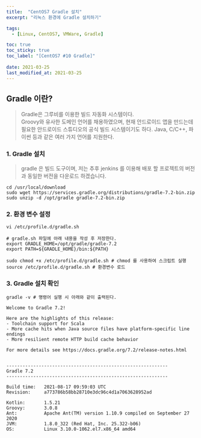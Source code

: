 ```yaml
---
title:  "CentOS7 Gradle 설치"
excerpt: "리눅스 환경에 Gradle 설치하기"

tags:
  - [Linux, CentOS7, VMWare, Gradle]

toc: true
toc_sticky: true
toc_label: "[CentOS7 #10 Gradle]"
 
date: 2021-03-25
last_modified_at: 2021-03-25
---
```



## Gradle 이란?
> Gradle은 그루비를 이용한 빌드 자동화 시스템이다. <br>
Groovy와 유사한 도메인 언어를 채용하였으며, 현재 안드로이드 앱을 만드는데 필요한 안드로이드 스튜디오의 공식 빌드 시스템이기도 하다. Java, C/C++, 파이썬 등과 같은 여러 가지 언어를 지원한다.


### 1. Gradle 설치
  > gradle 은 빌드 도구이며, 저는 추후 jenkins 를 이용해 배포 할 프로젝트의 버전과 동일한 버전을 다운로드 하겠습니다.

  ```  
  cd /usr/local/download
  sudo wget https://services.gradle.org/distributions/gradle-7.2-bin.zip
  sudo unzip -d /opt/gradle gradle-7.2-bin.zip
  ```

### 2. 환경 변수 설정
  ```
  vi /etc/profile.d/gradle.sh

  # gradle.sh 파일에 아래 내용을 작성 후 저장한다.
  export GRADLE_HOME=/opt/gradle/gradle-7.2
  export PATH=${GRADLE_HOME}/bin:${PATH}

  sudo chmod +x /etc/profile.d/gradle.sh # chmod 를 사용하여 스크립트 실행
  source /etc/profile.d/gradle.sh # 환경변수 로드
  ```

### 3. Gradle 설치 확인
  ```
  gradle -v # 명령어 실행 시 아래와 같이 출력된다.

  Welcome to Gradle 7.2!

  Here are the highlights of this release:
  - Toolchain support for Scala
  - More cache hits when Java source files have platform-specific line endings
  - More resilient remote HTTP build cache behavior

  For more details see https://docs.gradle.org/7.2/release-notes.html


  ------------------------------------------------------------
  Gradle 7.2
  ------------------------------------------------------------

  Build time:   2021-08-17 09:59:03 UTC
  Revision:     a773786b58bb28710e3dc96c4d1a7063628952ad

  Kotlin:       1.5.21
  Groovy:       3.0.8
  Ant:          Apache Ant(TM) version 1.10.9 compiled on September 27 2020
  JVM:          1.8.0_322 (Red Hat, Inc. 25.322-b06)
  OS:           Linux 3.10.0-1062.el7.x86_64 amd64

  ```

